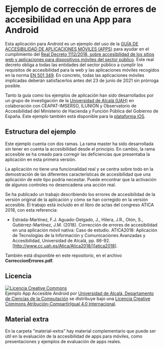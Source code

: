 [guia]: https://administracionelectronica.gob.es/pae_Home/dam/jcr:3746627f-da12-40af-a5f5-20c42bb8c453/2017_Guia_accesibilidad_aplicaciones_moviles_apps.pdf
[rd1112]: https://www.boe.es/diario_boe/txt.php?id=BOE-A-2018-12699
[en301549]: http://www.etsi.org/deliver/etsi_en/301500_301599/301549/01.01.02_60/en_301549v010102p.pdf
[D2016_2102]: https://www.boe.es/doue/2016/327/L00001-00015.pdf
[appacces]: http://tifyc-pmi.cc.uah.es/appacces
[ejemplo_ios]: https://github.com/ctt-gob-es/Ejemplo-App-Accesible-iOS
[atica2018]: http://www.cc.uah.es/Atica/Atica2018/

# Ejemplo de corrección de errores de accesibilidad en una App para Android

Esta aplicación para Android es un ejemplo del uso de la [GUÍA DE ACCESIBILIDAD DE APLICACIONES MÓVILES (APPS)][guia] para ayudar en el cumplimiento del [Real Decreto 1112/2018, sobre accesibilidad de los sitios web y aplicaciones para dispositivos móviles del sector público][rd1112]. Este real decreto obliga a todas las entidades del sector público a cumplir los requisitos de accesibilidad para la web y las aplicaciones móviles recogidos en la norma [EN 501 349][EN301549].
 En concreto, todas las aplicaciones móviles implicadas deberán satisfacerlos antes del 23 de junio de 2021 sin prórroga posible.

 Tanto la guía como los ejemplos de aplicación han sido desarrollados por un grupo de investigación de la [Universidad de Alcalá (UAH)][appacces]
 en colaboración con CEAPAT-IMSERSO, ILUNION y Observatorio de Accesibilidad del Ministerio de Hacienda y Función Pública del Gobierno de España. Este ejemplo también está disponible para la [plataforma iOS][ejemplo_ios].

## Estructura del ejemplo

 Este ejemplo cuenta con dos ramas. La rama master ha sido desarrollada sin tener en cuenta la accesibilidad desde el principio.
 En cambio, la rama accesible se ha creado para corregir las deficiencias que presentaba la aplicación en esta primera versión.

La aplicación no tiene una funcionalidad real y se centra sobre todo en la demostración de las diferentes características de accesibilidad que una aplicación de este tipo podría necesitar. Puede encontrar que la activación de algunos controles no desencadena una acción real.

 Se ha publicado un trabajo describiendo los errores de accesibilidad de la versión original de la aplicación y cómo se han corregido en la versión accesible. 
 El trabajo está incluido en el libro de actas del congreso ATICA 2018, con esta referencia:

 * Estrada-Martínez, F.J. Aguado-Delgado, J., Hilera, J.R., Otón, S., Gutiérrez-Martínez, J.M. (2018). Corrección de errores de accesibilidad en una aplicación móvil nativa: Caso de estudio. ATICA2018: Aplicación de Tecnologías de la Información y Comunicaciones Avanzadas y Accesibilidad, Universidad de Alcalá, pp. 86-92. [http://www.cc.uah.es/Atica/Atica2018/][atica2018]. 

También está disponible en este repositorio, en el archivo **CorreccionErrores.pdf**.

 ## Licencia
 <a rel="license" href="http://creativecommons.org/licenses/by-sa/4.0/"><img alt="Licencia Creative Commons" style="border-width:0" src="https://i.creativecommons.org/l/by-sa/4.0/88x31.png" /></a><br /><span xmlns:dct="http://purl.org/dc/terms/" property="dct:title">Ejemplo App Accesible Android</span> por <a xmlns:cc="http://creativecommons.org/ns#" href="www.cc.uah.es" property="cc:attributionName" rel="cc:attributionURL">Universidad de Alcalá, Departamento de Ciencias de la Computación</a> se distribuye bajo una <a rel="license" href="http://creativecommons.org/licenses/by-sa/4.0/">Licencia Creative Commons Atribución-CompartirIgual 4.0 Internacional</a>.

## Material extra

En la carpeta "material-extra" hay material complementario que puede ser útil en la evaluación de la accesibilidad de apps para móviles, como presentaciones y ejemplos de evaluación de apps reales.